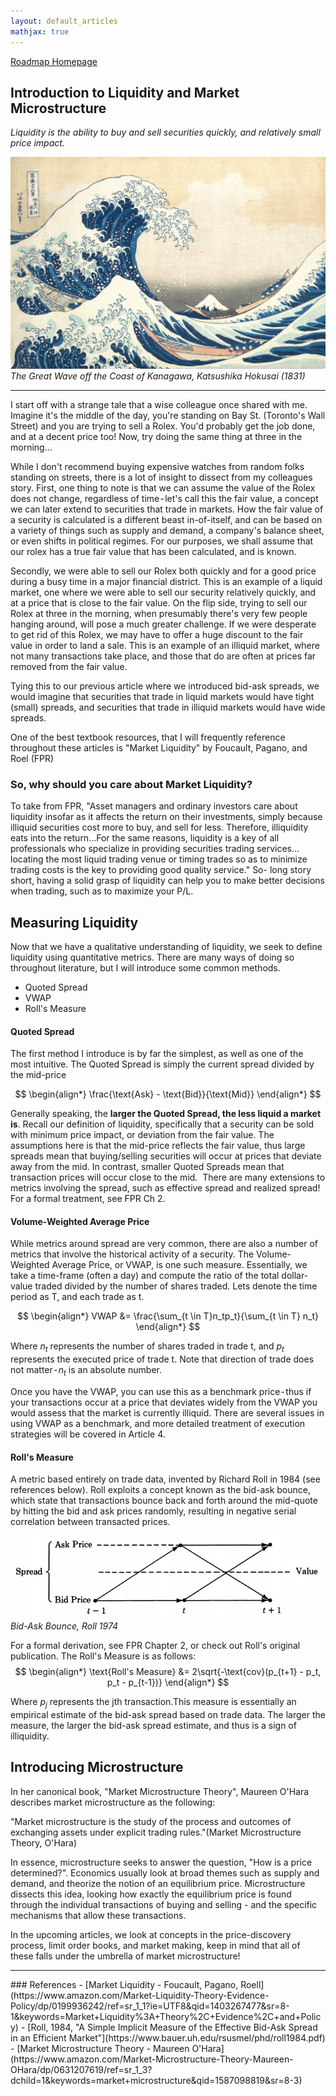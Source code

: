 ```yaml
---
layout: default_articles
mathjax: true
---
```

[Roadmap Homepage](../articles_index.md)

## Introduction to Liquidity and Market Microstructure 
*Liquidity is the ability to buy and sell securities quickly, and relatively small price impact.*

![wave](wave.jpg)
*The Great Wave off the Coast of Kanagawa, Katsushika Hokusai (1831)*
<hr>

I start off with a strange tale that a wise colleague once shared with me. 
Imagine it's the middle of the day, you're standing on Bay St. (Toronto's Wall Street) and you are trying to sell a Rolex. You'd probably get the job done, and at a decent price too! Now, try doing the same thing at three in the morning...

While I don't recommend buying expensive watches from random folks standing on streets, there is a lot of insight to dissect from my colleagues story. First, one thing to note is that we can assume the value of the Rolex does not change, regardless of time - let's call this the fair value, a concept we can later extend to securities that trade in markets. How the fair value of a security is calculated is a different beast in-of-itself, and can be based on a variety of things such as supply and demand, a company's balance sheet, or even shifts in political regimes. For our purposes, we shall assume that our rolex has a true fair value that has been calculated, and is known. 

Secondly, we were able to sell our Rolex both quickly and for a good price during a busy time in a major financial district. This is an example of a liquid market, one where we were able to sell our security relatively quickly, and at a price that is close to the fair value. On the flip side, trying to sell our Rolex at three in the morning, when presumably there's very few people hanging around, will pose a much greater challenge. If we were desperate to get rid of this Rolex, we may have to offer a huge discount to the fair value in order to land a sale. This is an example of an illiquid market, where not many transactions take place, and those that do are often at prices far removed from the fair value.

Tying this to our previous article where we introduced bid-ask spreads, we would imagine that securities that trade in liquid markets would have tight (small) spreads, and securities that trade in illiquid markets would have wide spreads. 

One of the best textbook resources, that I will frequently reference throughout these articles is "Market Liquidity" by Foucault, Pagano, and Roel (FPR) 

### So, why should you care about Market Liquidity? 

To take from FPR, 
        "Asset managers and ordinary investors care about liquidity insofar as it affects the return on their investments, simply because illiquid securities cost more to buy, and sell for less. Therefore, illiquidity eats into the return…For the same reasons, liquidity is a key of all professionals who specialize in providing securities trading services…locating the most liquid trading venue or timing trades so as to minimize trading costs is the key to providing good quality service." 
So- long story short, having a solid grasp of liquidity can help you to make better decisions when trading, such as to maximize your P/L. 



## Measuring Liquidity

Now that we have a qualitative understanding of liquidity, we seek to define liquidity using quantitative metrics. There are many ways of doing so throughout literature, but I will introduce some common methods.

- Quoted Spread
- VWAP
- Roll's Measure 

#### Quoted Spread
The first method I introduce is by far the simplest, as well as one of the most intuitive. The Quoted Spread is simply the current spread divided by the mid-price

$$
\begin{align*}
\frac{\text{Ask} - \text{Bid}}{\text{Mid}}
\end{align*}
$$

Generally speaking, the **larger the Quoted Spread, the less liquid a market is**. Recall our definition of liquidity, specifically that a security can be sold with minimum price impact, or deviation from the fair value. The assumptions here is that the mid-price reflects the fair value, thus large spreads mean that buying/selling securities will occur at prices that deviate away from the mid. In contrast, smaller Quoted Spreads mean that transaction prices will occur close to the mid. 
There are many extensions to metrics involving the spread, such as effective spread and realized spread! For a formal treatment, see FPR Ch 2. 

#### Volume-Weighted Average Price 
While metrics around spread are very common, there are also a number of metrics that involve the historical activity of a security. The Volume-Weighted Average Price, or VWAP, is one such measure. Essentially, we take a time-frame (often a day) and compute the ratio of the total dollar-value traded divided by the number of shares traded. Lets denote the time period as T, and each trade as t. 

$$
\begin{align*}
VWAP &= \frac{\sum_{t \in T}n_tp_t}{\sum_{t \in T} n_t}
\end{align*}
$$


Where $n_t$ represents the number of shares traded in trade t, and $p_t$ represents the executed price of trade t. Note that direction of trade does not matter - $n_t$ is an absolute number. 

Once you have the VWAP, you can use this as a benchmark price - thus if your transactions occur at a price that deviates widely from the VWAP you would assess that the market is currently illiquid. There are several issues in using VWAP as a benchmark, and more detailed treatment of execution strategies will be covered in Article 4. 

#### Roll's Measure

A metric based entirely on trade data, invented by Richard Roll in 1984 (see references below). Roll exploits a concept known as the bid-ask bounce, which state that transactions bounce back and forth around the mid-quote by hitting the bid and ask prices randomly, resulting in negative serial correlation between transacted prices.

![Bid-Ask Bounce](bid_ask_bounce.png)
*Bid-Ask Bounce, Roll 1974*

For a formal derivation, see FPR Chapter 2, or check out Roll's original publication. The Roll's Measure is as follows:
$$
\begin{align*}
\text{Roll's Measure} &= 2\sqrt{-\text{cov}(p_{t+1} - p_t, p_t - p_{t-1})}
\end{align*}
$$

Where $p_j$ represents the jth transaction.This measure is essentially an empirical estimate of the bid-ask spread based on trade data. The larger the measure, the larger the bid-ask spread estimate, and thus is a sign of illiquidity. 


## Introducing Microstructure

In her canonical book, "Market Microstructure Theory", Maureen O'Hara describes market microstructure as the following:

 "Market microstructure is the study of the process and outcomes of exchanging assets under explicit trading rules."(Market Microstructure Theory, O'Hara) 

In essence, microstructure seeks to answer the question, "How is a price determined?". Economics usually look at broad themes such as supply and demand, and theorize the notion of an equilibrium price. Microstructure dissects this idea, looking how exactly the equilibrium price is found through the individual transactions of buying and selling - and the specific mechanisms that allow these transactions. 

In the upcoming articles, we look at concepts in the price-discovery process, limit order books, and market making, keep in mind that all of these falls under the umbrella of market microstructure! 

<hr>
### References
- [Market Liquidity - Foucault, Pagano, Roell](https://www.amazon.com/Market-Liquidity-Theory-Evidence-Policy/dp/0199936242/ref=sr_1_1?ie=UTF8&qid=1403267477&sr=8-1&keywords=Market+Liquidity%3A+Theory%2C+Evidence%2C+and+Policy)
- [Roll, 1984, "A Simple Implicit Measure of the Effective Bid-Ask Spread in an Efficient Market"](https://www.bauer.uh.edu/rsusmel/phd/roll1984.pdf)
-  [Market Microstructure Theory - Maureen O'Hara](https://www.amazon.com/Market-Microstructure-Theory-Maureen-OHara/dp/0631207619/ref=sr_1_3?dchild=1&keywords=market+microstructure&qid=1587098819&sr=8-3)
